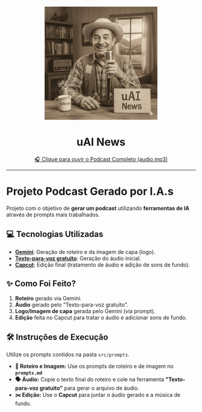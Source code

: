 <p align="center">
  <img
    src="./assets/cover.png"
    width="300"
    alt="Logo uAI News - Podcast de Inteligência Artificial"
  />
</p>

<h1 align="center">uAI News</h1>

<p align="center">
  <a href="audio.mp3" title="Ouvir o Podcast">
    🎧 Clique para ouvir o Podcast Completo (audio.mp3)
  </a>
</p>
<hr>


# Projeto Podcast Gerado por I.A.s

Projeto com o objetivo de **gerar um podcast** utilizando **ferramentas de IA** através de prompts mais trabalhados.


## 💻 Tecnologias Utilizadas

* **[Gemini](https://gemini.google.com/)**: Geração de roteiro e da imagem de capa (logo).
* **[Texto-para-voz gratuito](https://text-to-speech.online/)**: Geração do áudio inicial.
* **[Capcut](https://www.capcut.com/pt-br/)**: Edição final (tratamento de áudio e adição de sons de fundo).

## ✨ Como Foi Feito?

1.  **Roteiro** gerado via Gemini.
2.  **Áudio** gerado pelo "Texto-para-voz gratuito".
3.  **Logo/Imagem de capa** gerada pelo Gemini (via prompt).
4.  **Edição** feita no Capcut para tratar o áudio e adicionar sons de fundo.

## 🛠️ Instruções de Execução

Utilize os prompts contidos na pasta `src/prompts`.

* **🤖 Roteiro e Imagem:** Use os prompts de roteiro e de imagem no **`prompts.md`** 
* **🗣️ Áudio:** Copie o texto final do roteiro e cole na ferramenta **"Texto-para-voz gratuito"** para gerar o arquivo de áudio.
* **✂️ Edição:** Use o **Capcut** para juntar o áudio gerado e a música de fundo.
